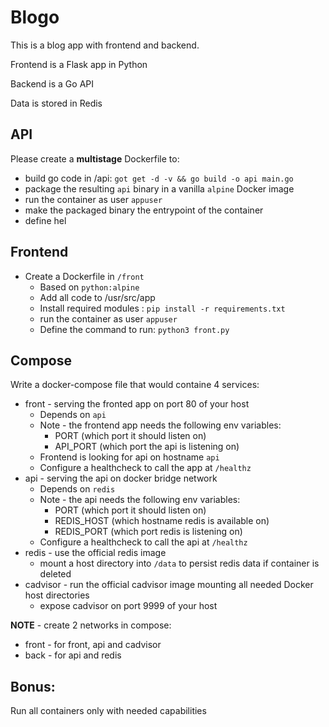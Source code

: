 # Blogo

This is a blog app with frontend and backend.

Frontend is a Flask app in Python

Backend is a Go API

Data is stored in Redis

## API
Please create a **multistage** Dockerfile to:
- build go code in /api: `got get -d -v && go build -o api main.go`
- package the resulting `api` binary in a vanilla `alpine` Docker image
- run the container as user `appuser`
- make the packaged binary the entrypoint of the container
- define hel

## Frontend
- Create a Dockerfile in `/front`
    - Based on `python:alpine`
    - Add all code to /usr/src/app
    - Install required modules : `pip install -r requirements.txt`
    - run the container as user `appuser`
    - Define the command to run: `python3 front.py`

## Compose
Write a docker-compose file that would containe 4 services:
- front - serving the fronted app on port 80 of your host
    - Depends on `api`
    - Note - the frontend app needs the following env variables:
        - PORT (which port it should listen on)
        - API_PORT (which port the api is listening on)
    - Frontend is looking for api on hostname `api`
    - Configure a healthcheck to call the app at `/healthz`
- api  - serving the api on docker bridge network
    - Depends on `redis`
    - Note - the api needs the following env variables:
        - PORT (which port it should listen on)
        - REDIS_HOST (which hostname redis is available on)
        - REDIS_PORT (which port redis is listening on)
    - Configure a healthcheck to call the api at `/healthz`
- redis - use the official redis image
    - mount a host directory into `/data` to persist redis data if container is deleted
- cadvisor - run the official cadvisor image mounting all needed Docker host directories
    - expose cadvisor on port 9999 of your host

**NOTE** - create 2 networks in compose:
  - front - for front, api and cadvisor
  - back - for api and redis
## Bonus: 
Run all containers only with needed capabilities

